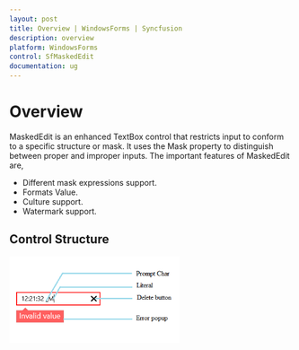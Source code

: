 ```yaml
---
layout: post
title: Overview | WindowsForms | Syncfusion
description: overview
platform: WindowsForms
control: SfMaskedEdit
documentation: ug
---
```


# Overview

MaskedEdit is an enhanced TextBox control that restricts input to conform to a specific structure or mask. It uses the Mask property to distinguish between proper and improper inputs. The important features of MaskedEdit are,

* Different mask expressions support.
* Formats Value.
* Culture support.
* Watermark support.

## Control Structure

![](Overview_images/Overview_img1.png) 


